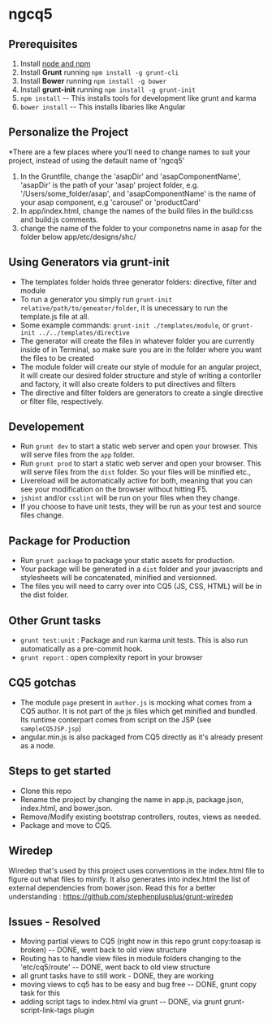ngcq5
==================

## Prerequisites
1. Install [node and npm](http://www.nodejs.org)
2. Install **Grunt** running `npm install -g grunt-cli`
3. Install **Bower** running `npm install -g bower`
4. Install **grunt-init** running `npm install -g grunt-init`
5. `npm install` -- This installs tools for development like grunt and karma
6. `bower install` -- This installs libaries like Angular

## Personalize the Project
*There are a few places where you'll need to change names to suit your project, instead of using the default name of 'ngcq5'
1. In the Gruntfile, change the 'asapDir' and 'asapComponentName', 'asapDir' is the path of your 'asap' project folder, e.g. '/Users/some_folder/asap', and 'asapComponentName' is the name of your asap component, e.g 'carousel' or 'productCard'
2. In app/index.html, change the names of the build files in the build:css and build:js comments.
3. change the name of the folder to your componetns name in asap for the folder below app/etc/designs/shc/


## Using Generators via grunt-init
* The templates folder holds three generator folders: directive, filter and module
* To run a generator you simply run `grunt-init relative/path/to/geneator/folder`, it is unecessary to run the template.js file at all.
* Some example commands: `grunt-init ./templates/module`, or `grunt-init ../../templates/directive`
* The generator will create the files in whatever folder you are currently inside of in Terminal, so make sure you are in the folder where you want the files to be created
* The module folder will create our style of module for an angular project, it will create our desired folder structure and style of writing a contorller and factory, it will also create folders to put directives and filters
* The directive and filter folders are generators to create a single directive or filter file, respectively. 

## Developement
* Run `grunt dev` to start a static web server and open your browser. This will serve files from the `app` folder.
* Run `grunt prod` to start a static web server and open your browser. This will serve files from the `dist` folder. So your files will be minified etc.,
* Livereload will be automatically active for both, meaning that you can see your modification on the browser without hitting F5.
* `jshint` and/or `csslint` will be run on your files when they change.
* If you choose to have unit tests, they will be run as your test and source files change.

## Package for Production
* Run `grunt package` to package your static assets for production.
* Your package will be generated in a `dist` folder and your javascripts and stylesheets will be concatenated, minified and versionned.
* The files you will need to carry over into CQ5 (JS, CSS, HTML) will be in the dist folder.

## Other Grunt tasks
* `grunt test:unit` : Package and run karma unit tests. This is also run automatically as a pre-commit hook.
* `grunt report` : open complexity report in your browser

## CQ5 gotchas
* The module `page` present in `author.js` is mocking what comes from a CQ5 author. It is not part of the js files which get
minified and bundled. Its runtime conterpart comes from script on the JSP (see `sampleCQ5JSP.jsp`)
* angular.min.js is also packaged from CQ5 directly as it's already present as a node.

## Steps to get started
* Clone this repo
* Rename the project by changing the name in app.js, package.json, index.html, and bower.json.
* Remove/Modify existing bootstrap controllers, routes, views as needed.
* Package and move to CQ5.

## Wiredep
Wiredep that's used by this project uses conventions in the index.html file to figure out what files to minify.
It also generates into index.html the list of external dependencies from bower.json. Read this for a better understanding : https://github.com/stephenplusplus/grunt-wiredep

## Issues - Resolved
* Moving partial views to CQ5 (right now in this repo grunt copy:toasap is broken) -- DONE, went back to old view structure
* Routing has to handle view files in module folders changing to the 'etc/cq5/route' -- DONE, went back to old view structure
* all grunt tasks have to still work - DONE, they are working
* moving views to cq5 has to be easy and bug free -- DONE, grunt copy task for this
* adding script tags to index.html via grunt -- DONE, via grunt grunt-script-link-tags plugin